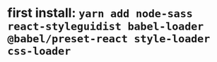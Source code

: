 # first install: `yarn add node-sass react-styleguidist babel-loader @babel/preset-react style-loader css-loader`
